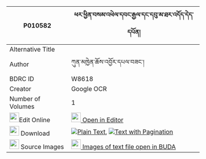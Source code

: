 |P010582|ཕར་ཕྱིན་བསམ་འཕེལ་དབང་རྒྱལ་དང་དབུ་མ་ཐར་འདོད་དེད་དཔོན། 
| --- | --- 
|Alternative Title |
|Author| ཀུན་མཁྱེན་ཆོས་འབྱོར་དཔལ་བཟང་།
|BDRC ID | W8618
|Creator | Google OCR
|Number of Volumes| 1
|<img width="25" src="https://img.icons8.com/color/25/000000/edit-property.png">Edit Online| [<img width="25" src="https://avatars.githubusercontent.com/u/45091458?s=200&v=4"> Open in Editor](http://editor.openpecha.org/P010582)
|<img width="25" src="https://img.icons8.com/fluent/48/000000/download-2.png"/>  Download | [![](https://img.icons8.com/color/20/000000/txt.png)Plain Text](https://github.com/Openpecha/P010582/releases/download/v1/parchin_sampel_wang_gyal_dang__plain_P010582.zip), [![](https://img.icons8.com/color/20/000000/txt.png)Text with Pagination](https://github.com/Openpecha/P010582/releases/download/v1/parchin_sampel_wang_gyal_dang__pages_P010582.zip)
|<img width="25" src="https://img.icons8.com/plasticine/100/000000/pictures-folder.png"/>  Source Images | [<img width="25" src="https://library.bdrc.io/icons/BUDA-small.svg"> Images of text file open in BUDA](https://library.bdrc.io/show/bdr:W8618)